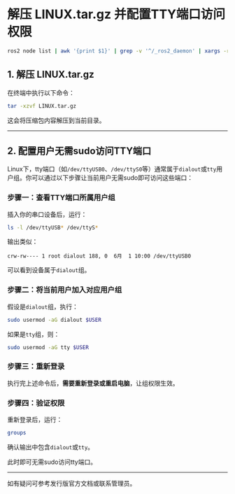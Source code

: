 # 解压 LINUX.tar.gz 并配置TTY端口访问权限
```bash
ros2 node list | awk '{print $1}' | grep -v '^/_ros2_daemon' | xargs -r -n1 ros2 node kill
```

## 1. 解压 LINUX.tar.gz

在终端中执行以下命令：

```bash
tar -xzvf LINUX.tar.gz
```

这会将压缩包内容解压到当前目录。

---

## 2. 配置用户无需sudo访问TTY端口

Linux下，tty端口（如`/dev/ttyUSB0`、`/dev/ttyS0`等）通常属于`dialout`或`tty`用户组。你可以通过以下步骤让当前用户无需sudo即可访问这些端口：

### 步骤一：查看TTY端口所属用户组

插入你的串口设备后，运行：

```bash
ls -l /dev/ttyUSB* /dev/ttyS*
```

输出类似：

```
crw-rw---- 1 root dialout 188, 0  6月  1 10:00 /dev/ttyUSB0
```

可以看到设备属于`dialout`组。

### 步骤二：将当前用户加入对应用户组

假设是`dialout`组，执行：

```bash
sudo usermod -aG dialout $USER
```

如果是`tty`组，则：

```bash
sudo usermod -aG tty $USER
```

### 步骤三：重新登录

执行完上述命令后，**需要重新登录或重启电脑**，让组权限生效。

### 步骤四：验证权限

重新登录后，运行：

```bash
groups
```

确认输出中包含`dialout`或`tty`。

此时即可无需sudo访问tty端口。

---

如有疑问可参考发行版官方文档或联系管理员。 
